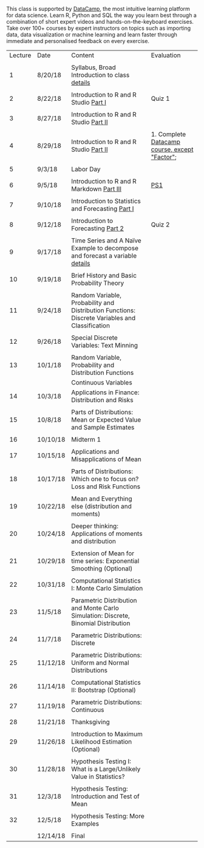 This class is supported by [DataCamp](https://www.datacamp.com), the most intuitive learning platform for data science. Learn R, Python and SQL the way you learn best through a combination of short expert videos and hands-on-the-keyboard exercises. Take over 100+ courses by expert instructors on topics such as importing data, data visualization or machine learning and learn faster through immediate and personalised feedback on every exercise.



|         |          |                                                                                                                           |                                                                                                          | 
|---------|----------|---------------------------------------------------------------------------------------------------------------------------|----------------------------------------------------------------------------------------------------------| 
| Lecture | Date     | Content                                                                                                                   | Evaluation                                                                                               | 
|         |          |                                                                                                                           |                                                                                                          | 
| 1       | 8/20/18  | Syllabus, Broad Introduction to class [details](summary/lecture-firstday.md)                                              |                                                                                                          | 
|         |          |                                                                                                                           |                                                                                                          | 
| 2       | 8/22/18  | Introduction to R and R Studio  [Part I](summary/lecture-intro_to_R01.md)                                                 | Quiz 1                                                                                                   | 
|         |          |                                                                                                                           |                                                                                                          | 
| 3       | 8/27/18  | Introduction to R and R Studio  [Part II](summary/lecture-intro_to_R02.md)                                                |                                                                                                          | 
|         |          |                                                                                                                           |                                                                                                          | 
| 4       | 8/29/18  | Introduction to R and R Studio  [Part II](summary/lecture-intro_to_R02.md)                                                | 1. Complete [Datacamp course, except "Factor"](https://www.datacamp.com/courses/free-introduction-to-r); | 
|         |          |                                                                                                                           |                                                                                                          | 
| 5       | 9/3/18   | Labor Day                                                                                                                 |                                                                                                          | 
|         |          |                                                                                                                           |                                                                                                          | 
| 6       | 9/5/18   | Introduction to R and R Markdown  [Part III](summary/lecture-intro_to_R03.md)                                             | [PS1](ps/ps1.pdf)                                                                                        | 
|         |          |                                                                                                                           |                                                                                                          | 
| 7       | 9/10/18  | Introduction to Statistics and Forecasting [Part I](summary/lecture-intro_to_statistics01.md)                             |                                                                                                          | 
|         |          |                                                                                                                           |                                                                                                          | 
| 8       | 9/12/18  | Introduction to Forecasting  [Part 2](summary/lecture-intro_to_statistics02.md)                                           | Quiz 2                                                                                                   | 
|         |          |                                                                                                                           |                                                                                                          | 
| 9       | 9/17/18  | Time Series and A Naïve Example to decompose and forecast a variable  [details](summary/lecture-intro_to_statistics03.md) |                                                                                                          | 
|         |          |                                                                                                                           |                                                                                                          | 
| 10      | 9/19/18  | Brief History and Basic Probability Theory                                                                                |                                                                                                          | 
|         |          |                                                                                                                           |                                                                                                          | 
| 11      | 9/24/18  | Random Variable, Probability and Distribution Functions: Discrete Variables and Classification                            |                                                                                                          | 
|         |          |                                                                                                                           |                                                                                                          | 
| 12      | 9/26/18  | Special Discrete Variables: Text Minning                                                                                  |                                                                                                          | 
|         |          |                                                                                                                           |                                                                                                          | 
| 13      | 10/1/18  | Random Variable, Probability and Distribution Functions                                                                   |                                                                                                          | 
|         |          | Continuous Variables                                                                                                      |                                                                                                          | 
| 14      | 10/3/18  | Applications in Finance: Distribution and Risks                                                                           |                                                                                                          | 
|         |          |                                                                                                                           |                                                                                                          | 
| 15      | 10/8/18  | Parts of Distributions: Mean or Expected Value and Sample Estimates                                                       |                                                                                                          | 
|         |          |                                                                                                                           |                                                                                                          | 
| 16      | 10/10/18 | Midterm 1                                                                                                                 |                                                                                                          | 
|         |          |                                                                                                                           |                                                                                                          | 
| 17      | 10/15/18 | Applications and Misapplications of Mean                                                                                  |                                                                                                          | 
|         |          |                                                                                                                           |                                                                                                          | 
| 18      | 10/17/18 | Parts of Distributions: Which one to focus on? Loss and Risk Functions                                                    |                                                                                                          | 
|         |          |                                                                                                                           |                                                                                                          | 
| 19      | 10/22/18 | Mean and Everything else (distribution and moments)                                                                       |                                                                                                          | 
|         |          |                                                                                                                           |                                                                                                          | 
| 20      | 10/24/18 | Deeper thinking: Applications of moments and distribution                                                                 |                                                                                                          | 
|         |          |                                                                                                                           |                                                                                                          | 
| 21      | 10/29/18 | Extension of Mean for time series: Exponential Smoothing (Optional)                                                       |                                                                                                          | 
|         |          |                                                                                                                           |                                                                                                          | 
| 22      | 10/31/18 | Computational Statistics I: Monte Carlo Simulation                                                                        |                                                                                                          | 
|         |          |                                                                                                                           |                                                                                                          | 
| 23      | 11/5/18  | Parametric Distribution and Monte Carlo Simulation: Discrete, Binomial Distribution                                       |                                                                                                          | 
|         |          |                                                                                                                           |                                                                                                          | 
| 24      | 11/7/18  | Parametric Distributions: Discrete                                                                                        |                                                                                                          | 
|         |          |                                                                                                                           |                                                                                                          | 
| 25      | 11/12/18 | Parametric Distributions: Uniform and Normal Distributions                                                                |                                                                                                          | 
|         |          |                                                                                                                           |                                                                                                          | 
| 26      | 11/14/18 | Computational Statistics II: Bootstrap (Optional)                                                                         |                                                                                                          | 
|         |          |                                                                                                                           |                                                                                                          | 
| 27      | 11/19/18 | Parametric Distributions: Continuous                                                                                      |                                                                                                          | 
|         |          |                                                                                                                           |                                                                                                          | 
| 28      | 11/21/18 | Thanksgiving                                                                                                              |                                                                                                          | 
|         |          |                                                                                                                           |                                                                                                          | 
| 29      | 11/26/18 | Introduction to Maximum Likelihood Estimation (Optional)                                                                  |                                                                                                          | 
|         |          |                                                                                                                           |                                                                                                          | 
| 30      | 11/28/18 | Hypothesis Testing I: What is a Large/Unlikely Value in Statistics?                                                       |                                                                                                          | 
|         |          |                                                                                                                           |                                                                                                          | 
| 31      | 12/3/18  | Hypothesis Testing: Introduction and Test of Mean                                                                         |                                                                                                          | 
|         |          |                                                                                                                           |                                                                                                          | 
| 32      | 12/5/18  | Hypothesis Testing: More Examples                                                                                         |                                                                                                          | 
|         |          |                                                                                                                           |                                                                                                          | 
|         | 12/14/18 | Final                                                                                                                     |                                                                                                          | 
